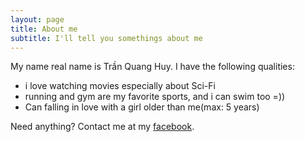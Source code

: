 ```yaml
---
layout: page
title: About me
subtitle: I'll tell you somethings about me 
---
```


My name real name is Trần Quang Huy. I have the following qualities:

- i love watching movies especially about Sci-Fi
- running and gym are my favorite sports, and i can swim too =))
- Can falling in love with a girl older than me(max: 5 years)

Need anything? Contact me at my [facebook](https://www.facebook.com/dean220899).
